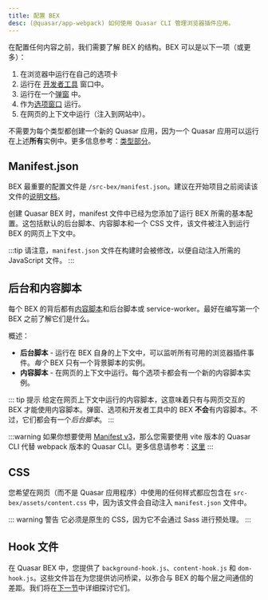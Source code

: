 ```yaml
---
title: 配置 BEX
desc: (@quasar/app-webpack) 如何使用 Quasar CLI 管理浏览器插件应用。
---
```


在配置任何内容之前，我们需要了解 BEX 的结构。BEX 可以是以下一项（或更多）：

1. 在浏览器中运行在自己的选项卡
2. 运行在 [开发者工具](https://developer.chrome.com/extensions/devtools) 窗口中。
3. 运行在一个[弹窗](https://developer.chrome.com/extensions/user_interface#popup) 中。
4. 作为[选项窗口](https://developer.chrome.com/extensions/options) 运行。
5. 在网页的上下文中运行（注入到网站中）。

不需要为每个类型都创建一个新的 Quasar 应用，因为一个  Quasar 应用可以运行在上述**所有**实例中。更多信息参考：[类型部分](/quasar-cli-webpack/developing-browser-extensions/types-of-bex)。

## Manifest.json

BEX 最重要的配置文件是 `/src-bex/manifest.json`。建议在开始项目之前阅读该文件的[说明文档](https://developer.chrome.com/extensions/manifest)。

创建 Quasar BEX 时，manifest 文件中已经为您添加了运行 BEX 所需的基本配置。这包括默认的后台脚本、内容脚本和一个 CSS 文件，该文件被注入到运行 BEX 的网页上下文中。

:::tip
请注意，`manifest.json` 文件在构建时会被修改，以便自动注入所需的 JavaScript 文件。
:::

## 后台和内容脚本

每个 BEX 的背后都有[内容脚本](https://developer.chrome.com/extensions/content_scripts)和后台脚本或 service-worker。最好在编写第一个 BEX 之前了解它们是什么。

概述：

* **后台脚本** - 运行在 BEX 自身的上下文中，可以监听所有可用的浏览器插件事件。*每个* BEX 只有一个背景脚本的实例。 
* **内容脚本** - 在网页的上下文中运行。每个选项卡都会有一个新的内容脚本实例。

::: tip 提示
给定在网页上下文中运行的内容脚本，这意味着只有与网页交互的 BEX 才能使用内容脚本。弹窗、选项和开发者工具中的 BEX **不会**有内容脚本。不过，它们都会有一个*后台脚本*。
:::

:::warning
如果你想要使用 [Manifest v3](https://developer.chrome.com/docs/extensions/mv3/intro/)，那么您需要使用 vite 版本的 Quasar CLI 代替 webpack 版本的 Quasar CLI。更多信息请参考：[这里](https://github.com/quasarframework/quasar/discussions/8844)
:::

## CSS
您希望在网页（而不是 Quasar 应用程序）中使用的任何样式都应包含在 `src-bex/assets/content.css` 中，因为该文件会自动注入 `manifest.json` 文件中。

::: warning 警告
它必须是原生的 CSS，因为它不会通过 Sass 进行预处理。
:::

## Hook 文件

在 Quasar BEX 中，您提供了 `background-hook.js`、`content-hook.js` 和 `dom-hook.js`。这些文件旨在为您提供访问桥梁，以弥合与 BEX 的每个层之间通信的差距。我们将在[下一节](/quasar-cli-webpack/developing-browser-extensions/bex-communication)中详细探讨它们。